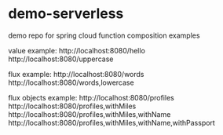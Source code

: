 # demo-serverless

demo repo for spring cloud function composition examples

value example:
http://localhost:8080/hello<br>
http://localhost:8080/uppercase

flux example:
http://localhost:8080/words
http://localhost:8080/words,lowercase

flux objects example:
http://localhost:8080/profiles
http://localhost:8080/profiles,withMiles
http://localhost:8080/profiles,withMiles,withName
http://localhost:8080/profiles,withMiles,withName,withPassport
